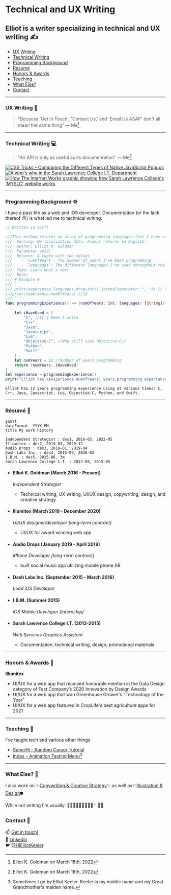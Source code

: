# Technical and UX Writing
## Elliot is a writer specializing in technical and UX writing ✍️

- [UX Writing](https://github.com/Elliot-KG/Technical_and_UX_Writing/edit/main/README.md#ux-writing-)
- [Technical Writing](https://github.com/Elliot-KG/Technical_and_UX_Writing/edit/main/README.md#technical-writing-)
- [Programming Background](https://github.com/Elliot-KG/Technical_and_UX_Writing/edit/main/README.md#programming-background-%EF%B8%8F)
- [Résumé](https://github.com/Elliot-KG/Technical_and_UX_Writing/edit/main/README.md#r%C3%A9sum%C3%A9-)
- [Honors & Awards](https://github.com/Elliot-KG/Technical_and_UX_Writing/edit/main/README.md#honors--awards-)
- [Teaching](https://github.com/Elliot-KG/Technical_and_UX_Writing/edit/main/README.md#teaching-)
- [What Else?](https://github.com/Elliot-KG/Technical_and_UX_Writing/edit/main/README.md#what-else-)
- [Contact](https://github.com/Elliot-KG/Technical_and_UX_Writing/edit/main/README.md#contact-)

----
### UX Writing 📱
> "Because 'Get in Touch,' 'Contact Us,' and 'Email Us ASAP' don't all mean the same thing" — Me[^1]
[^1]: Elliot K. Goldman on March 18th, 2022

----
### Technical Writing 💻
> "An API is only as useful as its documentation" — Me[^2]
[^2]: Elliot K. Goldman on March 18th, 2022


[![CSS Tricks – Comparing the Different Types of Native JavaScript Popups](Technical%20Writing/Comparing%20the%20Different%20Types%20of%20Native%20JavaScript%20Popups_thumbnail.png)](Technical%20Writing/Comparing%20the%20Different%20Types%20of%20Native%20JavaScript%20Popups.pdf)
[![A who's who in the Sarah Lawrence College I.T. Department](Technical%20Writing/SLCWho_descriptions_thumbnail.png)](Technical%20Writing/SLCWho_descriptions.png)
[![How The Internet Works graphic showing how Sarah Lawrence College's 'MYSLC' website works](Technical%20Writing/HowMySLC_thumbnail.png)](Technical%20Writing/HowMySLC.png)

----
### Programming Background ⚙️

I have a past-life as a web and iOS developer. Documentation (or the lack thereof 🙃) is what led me to technical writing.

```swift
// Written in Swift

///This method returns an array of programming languages that I have used at some point in my life
///- Warning: No localization data. Always returns in English.
///- Author: Elliot K. Goldman
///- Parameter void:
///- Returns: A tuple with two values
///    - `numOfYears`: The number of years I've been programming
///    - `languages`: The different languages I've used throughout the years
///- Todo: Learn what's next
///- Note:
/// # Example #
/// ```
/// print(experience.languages.dropLast().joined(separator: ", ")) // C, C++, Java, Javascript, Lua, Objective-C, Python, Swift
///print(experience.numOfYears) //12
/// ```
func programmingExperience() -> (numOfYears: Int, languages: [String]){
    
    let iHaveUsed = [
        "C", //It's been a while
        "C++",
        "Java",
        "Javascript",
        "Lua",
        "Objective-C", //Who still uses Objective-C!?
        "Python",
        "Swift"
    ]
    let numYears = 12 //Number of years programming
    return (numYears, iHaveUsed)
}
let experience = programmingExperience()
print("Elliot has \(experience.numOfYears) years programming experience using at various times: \(experience.languages.dropLast().joined(separator: ", ")), and \(experience.languages.last!) all at various times.")

```
```
Elliot has 12 years programming experience using at various times: C, C++, Java, Javascript, Lua, Objective-C, Python, and Swift.
```
----
### Résumé 📰

```mermaid
gantt
dateFormat  YYYY-MM
title My work history

Independent Strategist : des1, 2016-03, 2022-05
Illumitex : des2, 2019-03, 2020-12
Audio Drops : des3, 2019-01, 2019-04
Dash Labs Inc. : des4, 2015-09, 2016-03
I.B.M. : des5, 2015-06, 3m
Sarah Lawrence College I.T. : 2012-09, 2015-05
```
- #### Elliot K. Goldman (March 2016 - Present)
  *Independent Strategist*
	 - Technical writing, UX writing, UI/UX design, copywriting, design, and creative strategy

- #### Illumitex (March 2019 - December 2020)
  *UI/UX designer/developer [long-term contract]*
	 - UI/UX for award winning web app

- #### Audio Drops (January 2019 - April 2019)
  *iPhone Developer [long-term contract]*
	 - built social music app utilizing mobile phone AR 

- #### Dash Labs Inc. (September 2015 - March 2016)
  *Lead iOS Developer*

- #### I.B.M. (Summer 2015)
  *iOS Mobile Developer [Internship]*

- #### Sarah Lawrence College I.T.  (2012-2015)
  *Web Services Graphics Assistant*
	 - Documentation, technical writing, design, promotional materials

----
### Honors & Awards 🥇
__Illumitex__
- UI/UX for a web app that received honorable mention in the Data Design category of Fast Company’s 2020 Innovation by Design Awards
- UI/UX for a web app that won Greenhouse Grower's "Technology of the Year"
- UI/UX for a web app featured in CropLife's best agriculture apps for 2021

----
### Teaching 🍎
I've taught tech and various other things
- [SuperHi – Random Cursor Tutorial](https://youtu.be/BkpdwjppVVE)
- [Index – Animation Tasting Menu](https://index-space.org/products/animation-overview)[^3]

[^3]:Sometimes I go by Elliot Keeler. Keeler is my middle name and my Great-Grandmother's maiden name.

----
### What Else? 🌻

I also work on ✨[Copywriting & Creative Strategy](https://www.elliotkg.com/)✨ as well as ◻️[Illustration & Design](https://dribbble.com/ElliotKG)◼️

While not writing I'm usually: 🌲🏃🧗🍵🧋🎨🥁🎹🎵🪡🧶🌲

### Contact 📧

📫 [Get in touch!](mailto:ElliotKGoldman@gmail.com)<br>
💼 [LinkedIn](https://www.linkedin.com/in/elliot-k-goldman/)<br>
🐦 [@HiElliotKeeler](https://twitter.com/hielliotkeeler)

